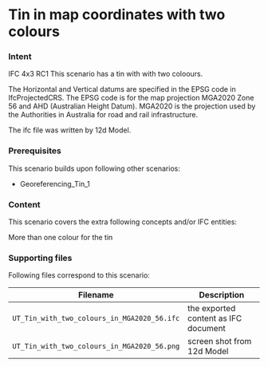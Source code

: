 
# Tin in map coordinates with two colours 

### Intent

IFC 4x3 RC1
This scenario has a tin with with two coloours. 

The Horizontal and Vertical datums are specified in the EPSG code in IfcProjectedCRS.
The EPSG code is for the map projection MGA2020 Zone 56 and AHD (Australian Height Datum).
MGA2020 is the projection used by the Authorities in Australia for road and rail infrastructure. 

The ifc file was written by 12d Model. 

### Prerequisites

This scenario builds upon following other scenarios:

- Georeferencing_Tin_1

### Content

This scenario covers the extra following concepts and/or IFC entities:

More than one colour for the tin


### Supporting files

Following files correspond to this scenario:

| Filename                                    | Description                               |
|---------------------------------------------|-------------------------------------------|
| `UT_Tin_with_two_colours_in_MGA2020_56.ifc` | the exported content as IFC document      |
| `UT_Tin_with_two_colours_in_MGA2020_56.png` | screen shot from 12d Model                |

